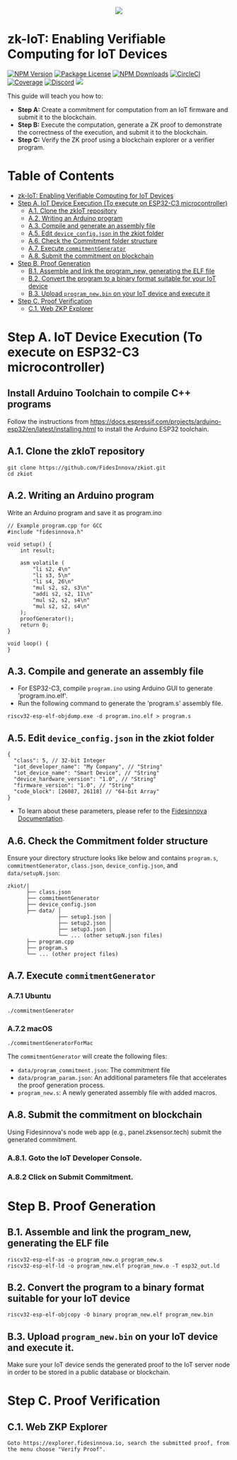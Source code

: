 <p align="center">
  <a href="https://fidesinnova.io/" target="blank"><img src="https://fidesinnova.io/Download/logo/g-c-web-back.png" /></a>
</p>

# zk-IoT: Enabling Verifiable Computing for IoT Devices

<a href="https://www.npmjs.com/~nestjscore" target="_blank"><img src="https://img.shields.io/npm/v/@nestjs/core.svg" alt="NPM Version" /></a>
<a href="https://www.npmjs.com/~nestjscore" target="_blank"><img src="https://img.shields.io/npm/l/@nestjs/core.svg" alt="Package License" /></a>
<a href="https://www.npmjs.com/~nestjscore" target="_blank"><img src="https://img.shields.io/npm/dm/@nestjs/common.svg" alt="NPM Downloads" /></a>
<a href="https://circleci.com/gh/nestjs/nest" target="_blank"><img src="https://img.shields.io/circleci/build/github/nestjs/nest/master" alt="CircleCI" /></a>
<a href="https://coveralls.io/github/nestjs/nest?branch=master" target="_blank"><img src="https://coveralls.io/repos/github/nestjs/nest/badge.svg?branch=master#9" alt="Coverage" /></a>
<a href="https://discord.com/invite/NQdM6JGwcs" target="_blank"><img src="https://img.shields.io/badge/discord-online-brightgreen.svg" alt="Discord"/></a>
<a href="https://twitter.com/FidesInnova" target="_blank"><img src="https://img.shields.io/twitter/follow/nestframework.svg?style=social&label=Follow"></a>

This guide will teach you how to:
- **Step A:** Create a commitment for computation from an IoT firmware and submit it to the blockchain.
- **Step B:** Execute the computation, generate a ZK proof to demonstrate the correctness of the execution, and submit it to the blockchain.
- **Step C:** Verify the ZK proof using a blockchain explorer or a verifier program.

# Table of Contents
- [zk-IoT: Enabling Verifiable Computing for IoT Devices](#zk-iot-enabling-verifiable-computing-for-iot-devices)
- [Step A. IoT Device Execution (To execute on ESP32-C3 microcontroller)](#step-a-iot-device-execution-to-execute-on-esp32-c3-microcontroller)
  - [A.1. Clone the zkIoT repository](#a1-clone-the-zkiot-repository)
  - [A.2. Writing an Arduino program](#a2-writing-an-arduino-program)
  - [A.3. Compile and generate an assembly file](#a3-compile-and-generate-an-assembly-file)
  - [A.5. Edit `device_config.json` in the zkiot folder](#a5-edit-device_configjson-in-the-zkiot-folder)
  - [A.6. Check the Commitment folder structure](#a6-check-the-commitment-folder-structure)
  - [A.7. Execute `commitmentGenerator`](#a7-execute-commitmentgenerator)
  - [A.8. Submit the commitment on blockchain](#a8-submit-the-commitment-on-blockchain)
- [Step B. Proof Generation](#step-b-proof-generation)
  - [B.1. Assemble and link the program_new, generating the ELF file](#b1-assemble-and-link-the-program_new-generating-the-elf-file)
  - [B.2. Convert the program to a binary format suitable for your IoT device](#b2-convert-the-program-to-a-binary-format-suitable-for-your-iot-device)
  - [B.3. Upload `program_new.bin` on your IoT device and execute it](#b3-upload-program_newbin-on-your-iot-device-and-execute-it)
- [Step C. Proof Verification](#step-c-proof-verification)
  - [C.1. Web ZKP Explorer](#c1-web-zkp-explorer)


# Step A. IoT Device Execution (To execute on ESP32-C3 microcontroller)
## Install Arduino Toolchain to compile C++ programs
Follow the instructions from https://docs.espressif.com/projects/arduino-esp32/en/latest/installing.html to install the Arduino ESP32 toolchain.

## A.1. Clone the zkIoT repository
```
git clone https://github.com/FidesInnova/zkiot.git
cd zkiot  
```

## A.2. Writing an Arduino program
Write an Arduino program and save it as program.ino 
```
// Example program.cpp for GCC
#include "fidesinnova.h"

void setup() {
    int result;

    asm volatile (
        "li s2, 4\n"
        "li s3, 5\n"
        "li s4, 26\n"
        "mul s2, s2, s3\n"
        "addi s2, s2, 11\n"
        "mul s2, s2, s4\n"
        "mul s2, s2, s4\n"
    );
    proofGenerator();
    return 0;
}

void loop() {
}
```

## A.3. Compile and generate an assembly file
- For ESP32-C3, compile `program.ino` using Arduino GUI to generate 'program.ino.elf'.
- Run the following command to generate the 'program.s' assembly file.
 ```
 riscv32-esp-elf-objdump.exe -d program.ino.elf > program.s
 ```

## A.5. Edit `device_config.json` in the zkiot folder
```
{
  "class": 5, // 32-bit Integer
  "iot_developer_name": "My Company", // "String"
  "iot_device_name": "Smart Device", // "String"
  "device_hardware_version": "1.0", // "String"
  "firmware_version": "1.0", // "String"
  "code_block": [26087, 26118] // "64-bit Array"
}
```
- To learn about these parameters, please refer to the [Fidesinnova Documentation](https://fidesinnova-1.gitbook.io/fidesinnova-docs/zero-knowledge-proof-zkp-scheme/1-setup-phase).

<!-- 
### Step 4. The Necessary Files
Inside the `data` folder, you will find the `setupN.json` files, where `N` corresponds to your class number. 
The `class.json` file contains critical information, including:
- **number of gates (n_g)**: The total number of gates in your ZKP.
- **number of inputs (n_i)**: The number of inputs to the ZKP.
- **n**: Calculated as `n = n_i + n_g + 1`.
- **m**: Calculated as `m = 2 * n_g`.
- **field size (p)**: The size of the finite field used in the ZKP.
- **generator (g)**: The generator of the field.

Ensure you have the correct `setupN.json` file for your class to proceed with the ZKP setup. -->

## A.6. Check the Commitment folder structure
Ensure your directory structure looks like below and contains `program.s`, `commitmentGenerator`, `class.json`, `device_config.json`, and `data/setupN.json`:
```
zkiot/|
      ├── class.json
      ├── commitmentGenerator
      ├── device_config.json
      ├── data/ |
                ├── setup1.json │
                ├── setup2.json │
                ├── setup3.json │
                └── ... (other setupN.json files)
      ├── program.cpp
      ├── program.s
      └── ... (other project files)
```
## A.7. Execute `commitmentGenerator` 
### A.7.1 Ubuntu
```
./commitmentGenerator
```
### A.7.2 macOS
```
./commitmentGeneratorForMac
```
The `commitmentGenerator` will create the following files:
- `data/program_commitment.json`: The commitment file
- `data/program_param.json`: An additional parameters file that accelerates the proof generation process.
- `program_new.s`: A newly generated assembly file with added macros.

## A.8. Submit the commitment on blockchain 
Using Fidesinnova's node web app (e.g., panel.zksensor.tech) submit the generated commitment. 
### A.8.1. Goto the **IoT Developer Console**.
### A.8.2 Click on **Submit Commitment**.

# Step B. Proof Generation
## B.1. Assemble and link the program_new, generating the ELF file
```
riscv32-esp-elf-as -o program_new.o program_new.s
riscv32-esp-elf-ld -o program_new.elf program_new.o -T esp32_out.ld
```
## B.2. Convert the program to a binary format suitable for your IoT device
```
riscv32-esp-elf-objcopy -O binary program_new.elf program_new.bin
```
## B.3. Upload `program_new.bin` on your IoT device and execute it.
Make sure your IoT device sends the generated proof to the IoT server node in order to be stored in a public database or blockchain.

# Step C. Proof Verification
## C.1. Web ZKP Explorer
```
Goto https://explorer.fidesinnova.io, search the submitted proof, from the menu choose "Verify Proof". 
```

